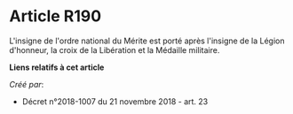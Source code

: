 # Article R190

L'insigne de l'ordre national du Mérite est porté après l'insigne de la Légion d'honneur, la croix de la Libération et la
Médaille militaire.

**Liens relatifs à cet article**

_Créé par_:

  - Décret n°2018-1007 du 21 novembre 2018 - art. 23
